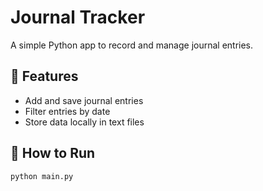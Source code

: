 # Journal Tracker

A simple Python app to record and manage journal entries.

## 📂 Features
- Add and save journal entries
- Filter entries by date
- Store data locally in text files

## 🚀 How to Run
```bash
python main.py
